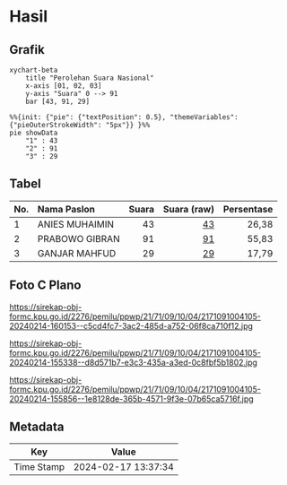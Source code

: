 # Hasil

## Grafik

```mermaid
xychart-beta
    title "Perolehan Suara Nasional"
    x-axis [01, 02, 03]
    y-axis "Suara" 0 --> 91
    bar [43, 91, 29]
```

```mermaid
%%{init: {"pie": {"textPosition": 0.5}, "themeVariables": {"pieOuterStrokeWidth": "5px"}} }%%
pie showData
    "1" : 43
    "2" : 91
    "3" : 29
```

## Tabel

| No. | Nama Paslon    | Suara | Suara (raw) | Persentase |
|:--- |:-------------- | -----:| -----------:| ----------:|
| 1   | ANIES MUHAIMIN | 43    | [43][p-1]   | 26,38      |
| 2   | PRABOWO GIBRAN | 91    | [91][p-2]   | 55,83      |
| 3   | GANJAR MAHFUD  | 29    | [29][p-3]   | 17,79      |


[p-1]: https://github.com/gigit-pemilu/pemilu-2024/blob/main/pilpres/hitung-suara/sub/21-kepulauan-riau/sub/71-kota-batam/sub/09-bengkong/sub/1004-tanjung-buntung/sub/105-tps/sub/paslon-1.txt
[p-2]: https://github.com/gigit-pemilu/pemilu-2024/blob/main/pilpres/hitung-suara/sub/21-kepulauan-riau/sub/71-kota-batam/sub/09-bengkong/sub/1004-tanjung-buntung/sub/105-tps/sub/paslon-2.txt
[p-3]: https://github.com/gigit-pemilu/pemilu-2024/blob/main/pilpres/hitung-suara/sub/21-kepulauan-riau/sub/71-kota-batam/sub/09-bengkong/sub/1004-tanjung-buntung/sub/105-tps/sub/paslon-3.txt

## Foto C Plano

https://sirekap-obj-formc.kpu.go.id/2276/pemilu/ppwp/21/71/09/10/04/2171091004105-20240214-160153--c5cd4fc7-3ac2-485d-a752-06f8ca710f12.jpg

https://sirekap-obj-formc.kpu.go.id/2276/pemilu/ppwp/21/71/09/10/04/2171091004105-20240214-155338--d8d571b7-e3c3-435a-a3ed-0c8fbf5b1802.jpg

https://sirekap-obj-formc.kpu.go.id/2276/pemilu/ppwp/21/71/09/10/04/2171091004105-20240214-155856--1e8128de-365b-4571-9f3e-07b65ca5716f.jpg


## Metadata

| Key        | Value               |
| ---------- | ------------------- |
| Time Stamp | 2024-02-17 13:37:34 |



